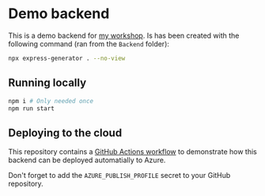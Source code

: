 # Demo backend

This is a demo backend for [my workshop](https://h3x4d3c1m4l.github.io/cicd-with-github-workshop-slides/). Is has been created with the following command (ran from the `Backend` folder):

```bash
npx express-generator . --no-view
```

## Running locally

```bash
npm i # Only needed once
npm run start
```

## Deploying to the cloud

This repository contains a [GitHub Actions workflow](../.github/workflows/deploy-to-azure.yml) to demonstrate how this backend can be deployed automatially to Azure.

Don't forget to add the `AZURE_PUBLISH_PROFILE` secret to your GitHub repository.

